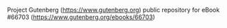 Project Gutenberg (https://www.gutenberg.org) public repository for
eBook #66703 (https://www.gutenberg.org/ebooks/66703)
